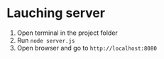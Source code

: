 # Lauching server 

1. Open terminal in the project folder
2. Run `node server.js`
3. Open browser and go to `http://localhost:8080`